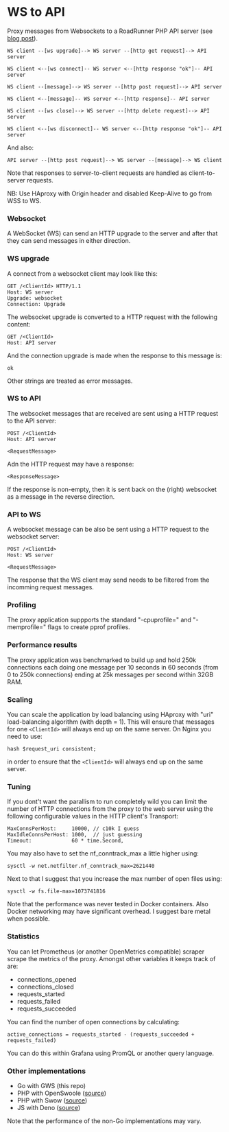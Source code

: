 # WS to API

Proxy messages from Websockets to a RoadRunner PHP API server (see [blog post](https://tqdev.com/2024-scaling-to-1-million-websockets)).

    WS client --[ws upgrade]--> WS server --[http get request]--> API server

    WS client <--[ws connect]-- WS server <--[http response "ok"]-- API server

    WS client --[message]--> WS server --[http post request]--> API server

    WS client <--[message]-- WS server <--[http response]-- API server

    WS client --[ws close]--> WS server --[http delete request]--> API server

    WS client <--[ws disconnect]-- WS server <--[http response "ok"]-- API server

And also:

    API server --[http post request]--> WS server --[message]--> WS client

Note that responses to server-to-client requests are handled as client-to-server
requests.

NB: Use HAproxy with Origin header and disabled Keep-Alive to go from WSS to WS.

### Websocket

A WebSocket (WS) can send an HTTP upgrade to the server and after that they can
send messages in either direction.

### WS upgrade

A connect from a websocket client may look like this:

    GET /<ClientId> HTTP/1.1
    Host: WS server
    Upgrade: websocket
    Connection: Upgrade

The websocket upgrade is converted to a HTTP request with the following content:

    GET /<ClientId>
    Host: API server

And the connection upgrade is made when the response to this message is:

    ok

Other strings are treated as error messages.

### WS to API

The websocket messages that are received are sent using a HTTP request to the
API server:

    POST /<ClientId>
    Host: API server

    <RequestMessage>

Adn the HTTP request may have a response:

    <ResponseMessage>

If the response is non-empty, then it is sent back on the (right) websocket as a
message in the reverse direction.

### API to WS

A websocket message can be also be sent using a HTTP request to the websocket
server:

    POST /<ClientId>
    Host: WS server

    <RequestMessage>

The response that the WS client may send needs to be filtered from the incomming
request messages.

### Profiling

The proxy application suppports the standard "-cpuprofile=" and "-memprofile="
flags to create pprof profiles.

### Performance results

The proxy application was benchmarked to build up and hold 250k connections each
doing one message per 10 seconds in 60 seconds (from 0 to 250k connections) ending
at 25k messages per second within 32GB RAM.

### Scaling

You can scale the application by load balancing using HAproxy with "uri"
load-balancing algorithm (with depth = 1). This will ensure that messages for
one `<ClientId>` will always end up on the same server. On Nginx you need to
use:

    hash $request_uri consistent;

in order to ensure that the `<ClientId>` will always end up on the same server.

### Tuning

If you dont't want the parallism to run completely wild you can limit the number
of HTTP connections from the proxy to the web server using the following 
configurable values in the HTTP client's Transport:

    MaxConnsPerHost:     10000, // c10k I guess
    MaxIdleConnsPerHost: 1000,  // just guessing
    Timeout:             60 * time.Second,

You may also have to set the nf_conntrack_max a little higher using:

    sysctl -w net.netfilter.nf_conntrack_max=2621440

Next to that I suggest that you increase the max number of open files using:

    sysctl -w fs.file-max=1073741816

Note that the performance was never tested in Docker containers. Also Docker
networking may have significant overhead. I suggest bare metal when possible.

### Statistics

You can let Prometheus (or another OpenMetrics compatible) scraper scrape the
metrics of the proxy. Amongst other variables it keeps track of are:

- connections_opened
- connections_closed
- requests_started
- requests_failed
- requests_succeeded

You can find the number of open connections by calculating: 

    active_connections = requests_started - (requests_succeeded + requests_failed)

You can do this within Grafana using PromQL or another query language.

### Other implementations

- Go with GWS (this repo)
- PHP with OpenSwoole ([source](https://github.com/mevdschee/ws2api-php))
- PHP with Swow ([source](https://github.com/mevdschee/ws2api-php-alt))
- JS with Deno ([source](https://github.com/mevdschee/ws2api-js))

Note that the performance of the non-Go implementations may vary.

